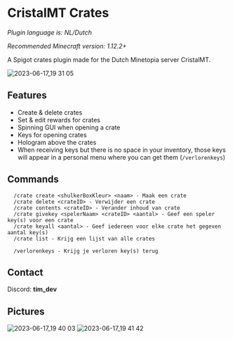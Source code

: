 # CristalMT Crates
*Plugin language is: NL/Dutch*

*Recommended Minecraft version: 1.12.2+*

A Spigot crates plugin made for the Dutch Minetopia server CristalMT.

![2023-06-17_19 31 05](https://github.com/TimLdev/CristalMT-Crates/assets/83028453/913f3b37-ebdc-4160-8b5d-61ef7594ff78)

## Features
- Create & delete crates
- Set & edit rewards for crates
- Spinning GUI when opening a crate
- Keys for opening crates
- Hologram above the crates
- When receiving keys but there is no space in your inventory, those keys will appear in a personal menu where you can get them (`/verlorenkeys`)

## Commands
      /crate create <shulkerBoxKleur> <naam> - Maak een crate
      /crate delete <crateID> - Verwijder een crate
      /crate contents <crateID> - Verander inhoud van crate
      /crate givekey <spelerNaam> <crateID> <aantal> - Geef een speler key(s) voor een crate
      /crate keyall <aantal> - Geef iedereen voor elke crate het gegeven aantal key(s)
      /crate list - Krijg een lijst van alle crates

      /verlorenkeys - Krijg je verloren key(s) terug
## Contact
Discord: **tim_dev**
## Pictures
![2023-06-17_19 40 03](https://github.com/TimLdev/CristalMT-Crates/assets/83028453/4952f8b1-099c-4d72-b521-e5dccdd2244a)
![2023-06-17_19 41 42](https://github.com/TimLdev/CristalMT-Crates/assets/83028453/927fff4d-6305-4906-98f0-0732d7208a38)
